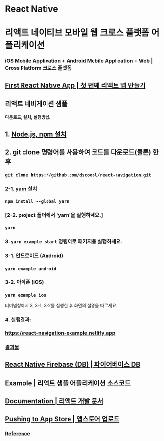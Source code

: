 # React Native 
# 리액트 네이티브 모바일 웹 크로스 플랫폼 어플리케이션

### iOS Mobile Application + Android Mobile Application + Web | Cross Platform 크로스 플랫폼

## [First React Native App | 첫 번째 리액트 앱 만들기](https://github.com/facebook/react-native?tab=readme-ov-file#-building-your-first-react-native-app)
## 리액트 네비게이션 샘플

#### 다운로드, 설치, 실행방법.

## 1. [Node.js, npm 설치](https://nodejs.org/en/download)

## 2. git clone 명령어를 사용하여 코드를 다운로드(클론) 한 후 
### ```` git clone https://github.com/dscoool/react-navigation.git ````
### [2-1. yarn 설치](https://classic.yarnpkg.com/lang/en/docs/install/#windows-stable)
### ```` npm install --global yarn ````
### [2-2. project 폴더에서 'yarn'을 실행하세요.]
### ```` yarn ````

### 3. ```` yarn example start ```` 명령어로 패키지를 실행하세요.

### 3-1. 안드로이드 (Android)
### ```` yarn example android ````
### 3-2. 아이폰 (iOS)
### ```` yarn example ios ````
터미널창에서 3, 3-1, 3-2를 실행한 후 화면의 설명을 따르세요.

### 4. 실행결과:
### <https://react-navigation-example.netlify.app>


### [결과물](https://github.com/facebook/react-native?tab=readme-ov-file#-building-your-first-react-native-app)

## [ React Native Firebase (DB) | 파이어베이스 DB](https://rnfirebase.io/perf/ky-integration)

## [Example | 리액트 샘플 어플리케이션 소스코드](https://github.com/dscoool/React-Native-Apps)

## [ Documentation | 리액트 개발 문서](https://reactnative.dev/docs/getting-started)

## [Pushing to App Store | 앱스토어 업로드](https://reactnative.dev/docs/publishing-to-app-store)


### [Reference](https://github.com/facebook/react-native?tab=readme-ov-file#-building-your-first-react-native-app)
